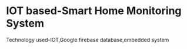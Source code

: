 # IOT based-Smart Home Monitoring System
Technology used-IOT,Google firebase database,embedded system 
